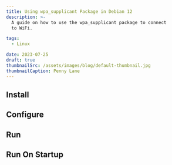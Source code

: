 ```yaml
---
title: Using wpa_supplicant Package in Debian 12
description: >-
  A guide on how to use the wpa_supplicant package to connect 
  to WiFi.

tags:
  - Linux

date: 2023-07-25
draft: true
thumbnailSrc: /assets/images/blog/default-thumbnail.jpg
thumbnailCaption: Penny Lane
---
```


## Install
## Configure
## Run
## Run On Startup